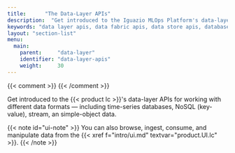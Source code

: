 ```yaml
---
title:      "The Data-Layer APIs"
description:  "Get introduced to the Iguazio MLOps Platform's data-layer APIs for working with different data formats"
keywords: "data layer apis, data fabric apis, data store apis, database apis, data layer, data fabric, data store, database, apis overview, apis"
layout: "section-list"
menu:
  main:
    parent:     "data-layer"
    identifier: "data-layer-apis"
    weight:     30
---
```

{{< comment >}}<!-- [TODO-SITE-RESTRUCT] -->
{{< /comment >}}

Get introduced to the {{< product lc >}}'s data-layer APIs for working with different data formats &mdash; including time-series databases, NoSQL (key-value), stream, an simple-object data.

{{< note id="ui-note" >}}
You can also browse, ingest, consume, and manipulate data from the {{< xref f="intro/ui.md" textvar="product.UI.lc" >}}.
{{< /note >}}

